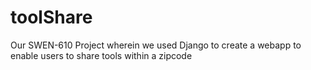 # toolShare
Our SWEN-610 Project wherein we used Django to create a webapp to enable users to share tools within a zipcode
